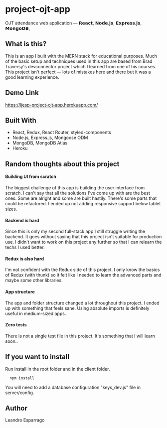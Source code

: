 # project-ojt-app
OJT attendance web application — 𝗥𝗲𝗮𝗰𝘁, 𝗡𝗼𝗱𝗲.𝗷𝘀, 𝗘𝘅𝗽𝗿𝗲𝘀𝘀.𝗷𝘀, 𝗠𝗼𝗻𝗴𝗼𝗗𝗕,

## What is this?
This is an app I built with the MERN stack for educational purposes. Much of the basic setup and techniques used in this app are based from Brad Traversy's devconnector project which I learned from one of his courses. This project isn't perfect — lots of mistakes here and there but it was a good learning experience.

## Demo Link
https://ljesp-project-ojt-app.herokuapp.com/

## Built With
* React, Redux, React Router, styled-components
* Node.js, Express.js, Mongoose ODM
* MongoDB, MongoDB Atlas
* Heroku

## Random thoughts about this project
#### Building UI from scratch
The biggest challenge of this app is building the user interface from scratch. I can't say that all the solutions I've come up with are the best ones. Some are alright and some are built hastily. There's some parts that could be refactored. I ended up not adding responsive support below tablet sizes. 

#### Backend is hard
Since this is only my second full-stack app I still struggle writing the backend. It goes without saying that this project isn't suitable for production use. I didn't want to work on this project any further so that I can relearn the techs I used better.

#### Redux is also hard
I'm not confident with the Redux side of this project. I only know the basics of Redux (with thunk) so it felt like I needed to learn the advanced parts and maybe some other libraries.

#### App structure
The app and folder structure changed a lot throughout this project. I ended up with something that feels sane. Using absolute imports is definitely useful in medium-sized apps. 

#### Zero tests
There is not a single test file in this project. It's something that I will learn soon..

## If you want to install
Run install in the root folder and in the client folder.
```
  npm install
```
You will need to add a database configuration "keys_dev.js" file in server/config.


## Author
Leandro Esparrago
